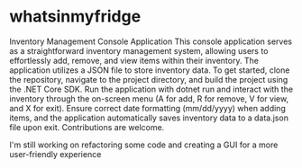 # whatsinmyfridge
Inventory Management Console Application
This console application serves as a straightforward inventory management system, allowing users to effortlessly add, remove, and view items within their inventory. The application utilizes a JSON file to store inventory data. To get started, clone the repository, navigate to the project directory, and build the project using the .NET Core SDK. Run the application with dotnet run and interact with the inventory through the on-screen menu (A for add, R for remove, V for view, and X for exit). Ensure correct date formatting (mm/dd/yyyy) when adding items, and the application automatically saves inventory data to a data.json file upon exit. Contributions are welcome.

I'm still working on refactoring some code and creating a GUI for a more user-friendly experience 
